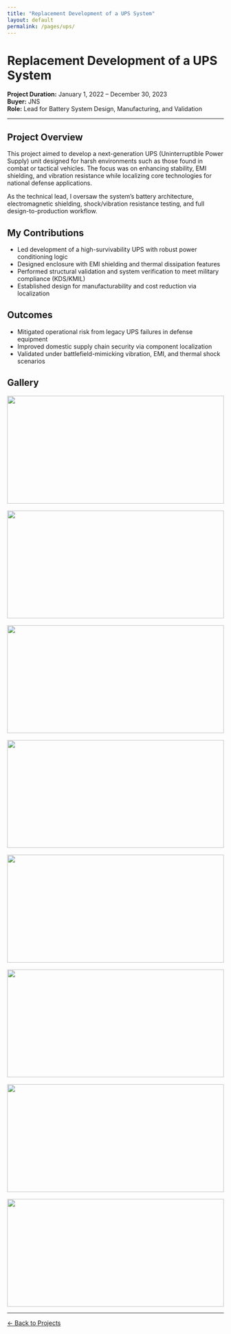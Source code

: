 ```yaml
---
title: "Replacement Development of a UPS System"
layout: default
permalink: /pages/ups/
---
```


<h1>Replacement Development of a UPS System</h1>

<p><strong>Project Duration:</strong> January 1, 2022 – December 30, 2023<br>
<strong>Buyer:</strong> JNS<br>
<strong>Role:</strong> Lead for Battery System Design, Manufacturing, and Validation</p>

<hr>

<h2> Project Overview</h2>
<p>
This project aimed to develop a next-generation UPS (Uninterruptible Power Supply) unit designed for harsh environments such as those found in combat or tactical vehicles. The focus was on enhancing stability, EMI shielding, and vibration resistance while localizing core technologies for national defense applications.
</p>

<p>
As the technical lead, I oversaw the system’s battery architecture, electromagnetic shielding, shock/vibration resistance testing, and full design-to-production workflow.
</p>

<h2>My Contributions</h2>
<ul>
  <li>Led development of a high-survivability UPS with robust power conditioning logic</li>
  <li>Designed enclosure with EMI shielding and thermal dissipation features</li>
  <li>Performed structural validation and system verification to meet military compliance (KDS/KMIL)</li>
  <li>Established design for manufacturability and cost reduction via localization</li>
</ul>

<h2>Outcomes</h2>
<ul>
  <li>Mitigated operational risk from legacy UPS failures in defense equipment</li>
  <li>Improved domestic supply chain security via component localization</li>
  <li>Validated under battlefield-mimicking vibration, EMI, and thermal shock scenarios</li>
</ul>

<h2> Gallery</h2>
<div style="display: grid; grid-template-columns: repeat(auto-fit, minmax(300px, 1fr)); gap: 1rem;">
  <img src="{{ site.baseurl }}/assets/ups/0.jpg" style="width: 100%; height: 250px; object-fit: cover;">
  <img src="{{ site.baseurl }}/assets/ups/1.jpg" style="width: 100%; height: 250px; object-fit: cover;">
  <img src="{{ site.baseurl }}/assets/ups/3.jpg" style="width: 100%; height: 250px; object-fit: cover;">
  <img src="{{ site.baseurl }}/assets/ups/4.jpg" style="width: 100%; height: 250px; object-fit: cover;">
  <img src="{{ site.baseurl }}/assets/ups/5.jpg" style="width: 100%; height: 250px; object-fit: cover;">
  <img src="{{ site.baseurl }}/assets/ups/6.jpg" style="width: 100%; height: 250px; object-fit: cover;">
  <img src="{{ site.baseurl }}/assets/ups/7.jpg" style="width: 100%; height: 250px; object-fit: cover;">
  <img src="{{ site.baseurl }}/assets/ups/8.jpg" style="width: 100%; height: 250px; object-fit: cover;">
</div>

<hr>
<p><a href="{{ site.baseurl }}/projects/">← Back to Projects</a></p>
